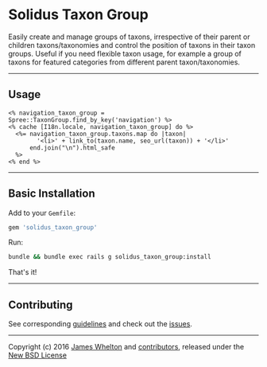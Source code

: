 # Solidus Taxon Group

Easily create and manage groups of taxons, irrespective of their parent or children taxons/taxonomies and control the position of taxons in their taxon groups.
Useful if you need flexible taxon usage, for example a group of taxons for featured categories from different parent taxon/taxonomies.

---

## Usage

```erb
<% navigation_taxon_group = Spree::TaxonGroup.find_by_key('navigation') %>
<% cache [I18n.locale, navigation_taxon_group] do %>
  <%= navigation_taxon_group.taxons.map do |taxon|
        '<li>' + link_to(taxon.name, seo_url(taxon)) + '</li>'
      end.join("\n").html_safe
  %>
<% end %>
```

---

## Basic Installation

Add to your `Gemfile`:

```ruby
gem 'solidus_taxon_group'
```

Run:

```sh
bundle && bundle exec rails g solidus_taxon_group:install
```

That's it!

---

## Contributing

See corresponding [guidelines][1] and check out the [issues][2].

---

Copyright (c) 2016 [James Whelton][3] and [contributors][4], released under the [New BSD License][5]

[1]: https://github.com/whelton/solidus_taxon_group/blob/master/CONTRIBUTING.md
[2]: https://github.com/whelton/solidus_taxon_group/issues
[3]: https://github.com/whelton
[4]: https://github.com/whelton/solidus_taxon_group/graphs/contributors
[5]: https://github.com/whelton/solidus_taxon_group/blob/master/LICENSE.md

